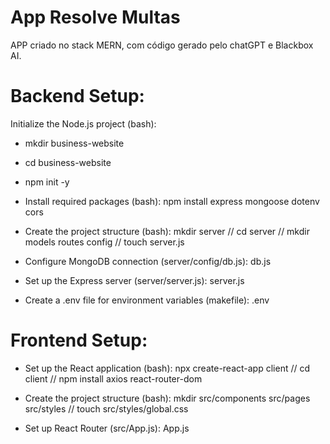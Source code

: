 # App Resolve Multas
APP criado no stack MERN, com código gerado pelo chatGPT e Blackbox AI.

# Backend Setup:
Initialize the Node.js project (bash):
- mkdir business-website
- cd business-website
- npm init -y
  
- Install required packages (bash):
npm install express mongoose dotenv cors
  
- Create the project structure (bash):
mkdir server
// cd server
// mkdir models routes config
// touch server.js

- Configure MongoDB connection (server/config/db.js):
db.js

- Set up the Express server (server/server.js):
server.js

- Create a .env file for environment variables (makefile):
.env

# Frontend Setup:
- Set up the React application (bash):
npx create-react-app client
// cd client
// npm install axios react-router-dom

- Create the project structure (bash):
mkdir src/components src/pages src/styles
// touch src/styles/global.css

- Set up React Router (src/App.js):
App.js

